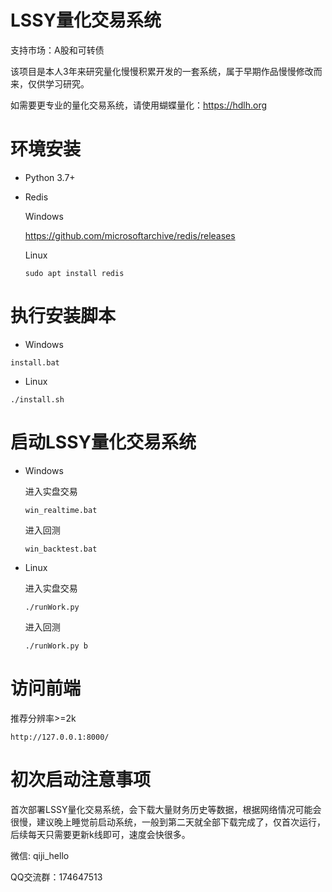 # LSSY量化交易系统

支持市场：A股和可转债

该项目是本人3年来研究量化慢慢积累开发的一套系统，属于早期作品慢慢修改而来，仅供学习研究。

如需要更专业的量化交易系统，请使用蝴蝶量化：https://hdlh.org

# 环境安装

  * Python 3.7+

  * Redis
  
    Windows
    
    https://github.com/microsoftarchive/redis/releases

    Linux

    ```
    sudo apt install redis
    ```

# 执行安装脚本

  * Windows

  ```
  install.bat
  ```

  * Linux

  ```
  ./install.sh
  ```

# 启动LSSY量化交易系统

  * Windows

    进入实盘交易

    ```
    win_realtime.bat
    ```

    进入回测

    ```
    win_backtest.bat
    ```

  * Linux

    进入实盘交易

    ```
    ./runWork.py
    ```

    进入回测

    ```
    ./runWork.py b
    ```

# 访问前端

推荐分辨率>=2k

```
http://127.0.0.1:8000/
```

# 初次启动注意事项

首次部署LSSY量化交易系统，会下载大量财务历史等数据，根据网络情况可能会很慢，建议晚上睡觉前启动系统，一般到第二天就全部下载完成了，仅首次运行，后续每天只需要更新k线即可，速度会快很多。

微信: qiji_hello

QQ交流群：174647513

